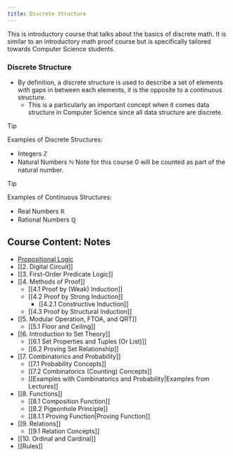 ```yaml
---
title: Discrete Structure
---
```



This is introductory course that talks about the basics of discrete math.
It is similar to an introductory math proof course but is specifically tailored towards Computer Science students.

### Discrete Structure

- By definition, a discrete structure is used to describe a set of elements with gaps in between each elements, it is the opposite to a continuous structure.
  - This is a particularly an important concept when it comes data structure in Computer Science since all data structure are discrete.
  
> [!TIP]
>
> Examples of Discrete Structures: 
>
> - Integers $\mathbb {Z}$
> - Natural Numbers $\mathbb {N}$ Note for this course 0 will be counted as part of the natural number.

> [!TIP] 
>
> Examples of Continuous Structures: 
>
> - Real Numbers $\mathbb {R}$
> - Rational Numbers $\mathbb {Q}$


## Course Content: Notes

- [Propositional Logic](./content/Propositional-logic.md)
- [[2. Digital Circuit]]
- [[3. First-Order Predicate Logic]]
- [[4. Methods of Proof]]
  - [[4.1 Proof by (Weak) Induction]]
  - [[4.2 Proof by Strong Induction]]
    - [[4.2.1 Constructive Induction]]
  - [[4.3 Proof by Structural Induction]]
- [[5. Modular Operation, FTOA, and QRT]]
  - [[5.1 Floor and Ceiling]]
- [[6. Introduction to Set Theory]]
  - [[6.1 Set Properties and Tuples (Or List)]]
  - [[6.2 Proving Set Relationship]]
- [[7. Combinatorics and Probability]]
  - [[7.1 Probability Concepts]]
  - [[7.2 Combinatorics (Counting) Concepts]]
  - [[Examples with Combinatorics and Probability|Examples from Lectures]]
- [[8. Functions]]
  - [[8.1 Composition Function]]
  - [[8.2 Pigeonhole Principle]]
  - [[8.1.1 Proving Function|Proving Function]]
- [[9. Relations]]
  - [[9.1 Relation Concepts]]
- [[10. Ordinal and Cardinal]]
- [[Rules]]
